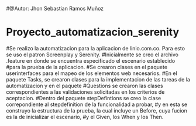 #@Autor: Jhon Sebastian Ramos Muñoz

# Proyecto_automatizacion_serenity

#Se realizo la automatizacion para la aplicacion de linio.com.co. Para esto se uso el patron Screenplay y Serenity.
#Inicialmente se creo el archivo .feature en donde se encuentra especificado el escenario establecido
#para la prueba de la aplicacion.
#Se crearon clases en el paquete userinterfaces para el mapeo de los elementos web necesarios.
#En el paquete Tasks,  se crearon clases para la implementacion de las tareas de la automatizacion y en el paquete
#Questions se crearon las clases correspondientes a las validaciones solicitadas en los criterios de aceptacion.
#Dentro del paquete stepDefintions se creo la clase correpondiente al stepdefinition de la funcionalidad a probar, 
#y en esta se construyo la estructura de la prueba, la cual incluye un Before, cuya fucion es la de inicializar el escenario,
#y el Given, los When y los Then.
